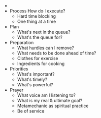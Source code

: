 -
- Process
  How do I execute?
	- Hard time blocking
	- One thing at a time
- Plan
	- What's next in the queue?
	- What's the queue for?
- Preparation
	- What hurdles can I remove?
	- What needs to be done ahead of time?
	- Clothes for exercise
	- Ingredients for cooking
- Priorities
	- What's important?
	- What's timely?
	- What's powerful?
- Prayer
	- What voice am I listening to?
	- What is my real & ultimate goal?
	- Metamechanic as spiritual practice
	- Be of service